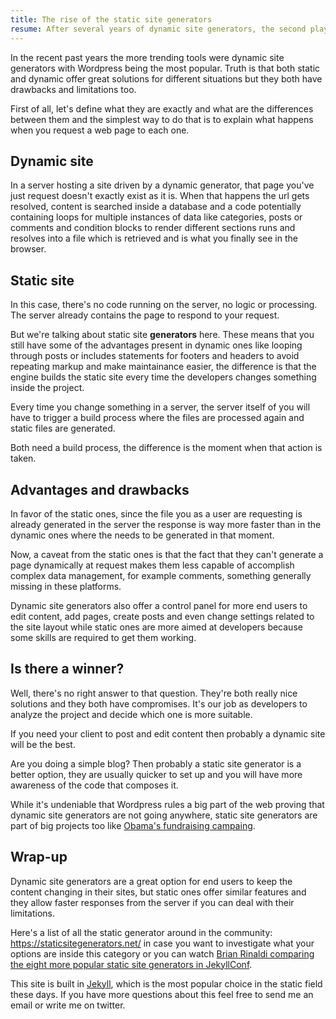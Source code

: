 ```yaml
---
title: The rise of the static site generators
resume: After several years of dynamic site generators, the second player is asking for a challenge. They are getting more powerful, easier to set and becoming more compelling tools run most web projects.
---
```


In the recent past years the more trending tools were dynamic site generators with Wordpress being the most popular. Truth is that both static and dynamic offer great solutions for different situations but they both have drawbacks and limitations too.

First of all, let's define what they are exactly and what are the differences between them and the simplest way to do that is to explain what happens when you request a web page to each one.


## Dynamic site

In a server hosting a site driven by a dynamic generator, that page you've just request doesn't exactly exist as it is. When that happens the url gets resolved, content is searched inside a database and a code potentially containing loops for multiple instances of data like categories, posts or comments and condition blocks to render different sections runs and resolves into a file which is retrieved and is what you finally see in the browser.

## Static site

In this case, there's no code running on the server, no logic or processing. The server already contains the page to respond to your request.

But we're talking about static site **generators** here. These means that you still have some of the advantages present in dynamic ones like looping through posts or includes statements for footers and headers to avoid repeating markup and make maintainance easier, the difference is that the engine builds the static site every time the developers changes something inside the project.

Every time you change something in a server, the server itself of you will have to trigger a build process where the files are processed again and static files are generated.

Both need a build process, the difference is the moment when that action is taken.


## Advantages and drawbacks

In favor of the static ones, since the file you as a user are requesting is already generated in the server the response is way more faster than in the dynamic ones where the needs to be generated in that moment.

Now, a caveat from the static ones is that the fact that they can't generate a page dynamically at request makes them less capable of accomplish complex data management, for example comments, something generally missing in these platforms.

Dynamic site generators also offer a control panel for more end users to edit content, add pages, create posts and even change settings related to the site layout while static ones are more aimed at developers because some skills are required to get them working.


## Is there a winner?

Well, there's no right answer to that question. They're both really nice solutions and they both have compromises. It's our job as developers to analyze the project and decide which one is more suitable.

If you need your client to post and edit content then probably a dynamic site will be the best.

Are you doing a simple blog? Then probably a static site generator is a better option, they are usually quicker to set up and you will have more awareness of the code that composes it.

While it's undeniable that Wordpress rules a big part of the web proving that dynamic site generators are not going anywhere, static site generators are part of big projects too like <a href="http://kylerush.net/blog/meet-the-obama-campaigns-250-million-fundraising-platform/" target="_blank">Obama's fundraising campaing</a>.


## Wrap-up

Dynamic site generators are a great option for end users to keep the content changing in their sites, but static ones offer similar features and they allow faster responses from the server if you can deal with their limitations.

Here's a list of all the static generator around in the community: <a href="https://staticsitegenerators.net/" target="_blank">https://staticsitegenerators.net/</a> in case you want to investigate what your options are inside this category or you can watch <a href="https://www.youtube.com/watch?v=vT7DhK5zbv0" target="_blank">Brian Rinaldi comparing the eight more popular static site generators in JekyllConf</a>.

This site is built in <a href="http://jekyllrb.com/" target="_blank">Jekyll</a>, which is the most popular choice in the static field these days. If you have more questions about this feel free to send me an email or write me on twitter.
